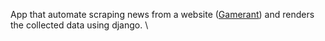 App that automate scraping news from a website ([Gamerant](https://gamerant.com/)) and renders the collected data using django. \


